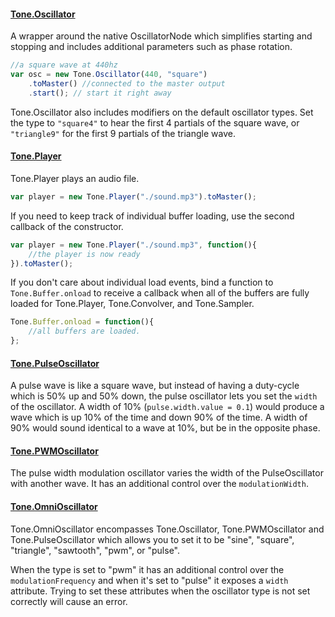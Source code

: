 #### [Tone.Oscillator](http://tonejs.org/docs/#Oscillator)

A wrapper around the native OscillatorNode which simplifies starting and stopping and includes additional parameters such as phase rotation.

```javascript
//a square wave at 440hz
var osc = new Tone.Oscillator(440, "square")
	.toMaster() //connected to the master output
	.start(); // start it right away
```

Tone.Oscillator also includes modifiers on the default oscillator types. Set the type to `"square4"` to hear the first 4 partials of the square wave, or `"triangle9"` for the first 9 partials of the triangle wave. 

#### [Tone.Player](http://tonejs.org/docs/#Player)

Tone.Player plays an audio file. 

```javascript
var player = new Tone.Player("./sound.mp3").toMaster();
```

If you need to keep track of individual buffer loading, use the second callback of the constructor. 

```javascript
var player = new Tone.Player("./sound.mp3", function(){
	//the player is now ready	
}).toMaster();
```

If you don't care about individual load events, bind a function to `Tone.Buffer.onload` to receive a callback when all of the buffers are fully loaded for Tone.Player, Tone.Convolver, and Tone.Sampler. 

```javascript
Tone.Buffer.onload = function(){
	//all buffers are loaded.	
};
```

#### [Tone.PulseOscillator](http://tonejs.org/docs/#PulseOscillator)

A pulse wave is like a square wave, but instead of having a duty-cycle which is 50% up and 50% down, the pulse oscillator lets you set the `width` of the oscillator. A width of 10% (`pulse.width.value = 0.1`) would produce a wave which is up 10% of the time and down 90% of the time. A width of 90% would sound identical to a wave at 10%, but be in the opposite phase. 

#### [Tone.PWMOscillator](http://tonejs.org/docs/#PWMOscillator)

The pulse width modulation oscillator varies the width of the PulseOscillator with another wave. It has an additional control over the `modulationWidth`. 

#### [Tone.OmniOscillator](http://tonejs.org/docs/#OmniOscillator)

Tone.OmniOscillator encompasses Tone.Oscillator, Tone.PWMOscillator and Tone.PulseOscillator which allows you to set it to be "sine", "square", "triangle", "sawtooth", "pwm", or "pulse". 

When the type is set to "pwm" it has an additional control over the `modulationFrequency` and when it's set to "pulse" it exposes a `width` attribute. Trying to set these attributes when the oscillator type is not set correctly will cause an error. 
